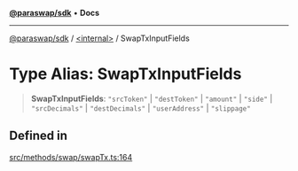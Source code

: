 [**@paraswap/sdk**](../../README.md) • **Docs**

***

[@paraswap/sdk](../../globals.md) / [\<internal\>](../README.md) / SwapTxInputFields

# Type Alias: SwapTxInputFields

> **SwapTxInputFields**: `"srcToken"` \| `"destToken"` \| `"amount"` \| `"side"` \| `"srcDecimals"` \| `"destDecimals"` \| `"userAddress"` \| `"slippage"`

## Defined in

[src/methods/swap/swapTx.ts:164](https://github.com/paraswap/paraswap-sdk/blob/master/src/methods/swap/swapTx.ts#L164)
